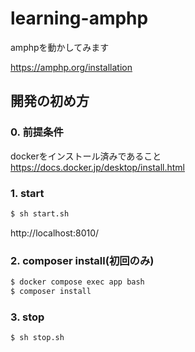 # learning-amphp
amphpを動かしてみます

https://amphp.org/installation

## 開発の初め方

### 0. 前提条件
dockerをインストール済みであること<br>
https://docs.docker.jp/desktop/install.html

### 1. start

```bash
$ sh start.sh
```

http://localhost:8010/


### 2. composer install(初回のみ)

```bash
$ docker compose exec app bash
$ composer install
```

### 3. stop

```bash
$ sh stop.sh
```